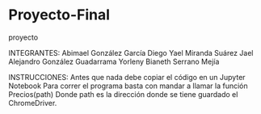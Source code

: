 # Proyecto-Final
proyecto

INTEGRANTES:
	Abimael González García
	Diego Yael Miranda Suárez
	Jael Alejandro González Guadarrama
	Yorleny Bianeth Serrano Mejía

INSTRUCCIONES:
Antes que nada debe copiar el código en un Jupyter Notebook
Para correr el programa basta con mandar a llamar la función Precios(path)
Donde path es la dirección donde se tiene guardado el ChromeDriver.
